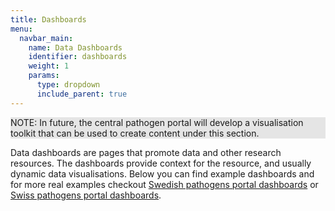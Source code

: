 ```yaml
---
title: Dashboards
menu:
  navbar_main:
    name: Data Dashboards
    identifier: dashboards
    weight: 1
    params:
      type: dropdown
      include_parent: true
---
```


<div class="bg-light-gray border rounded py-2 px-4 my-3 fst-italic" style="background-color: #E5E5E5;">
    NOTE: In future, the central pathogen portal will develop a visualisation toolkit that can be used to create content under this section.
</div>

Data dashboards are pages that promote data and other research resources. The dashboards provide context for the resource, and usually dynamic data visualisations. Below you can find example dashboards and for more real examples checkout <a target="_blank" href="https://www.pathogens.se/dashboards/">Swedish pathogens portal dashboards</a> or <a target="_blank" href="https://pathogensportal.ch/dashboards/">Swiss pathogens portal dashboards</a>.
